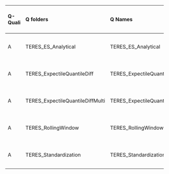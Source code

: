 |Q-Quali |Q folders                        |Q Names                          |Descriptions stats           |Keywords stats             |Meta Info data fields |
|:-------|:--------------------------------|:--------------------------------|:----------------------------|:--------------------------|:---------------------|
|A       |TERES_ES_Analytical              |TERES_ES_Analytical              |54 word(s), 270 Character(s) |10: 10 (standard), 0 (new) |q, p, a, d, k, s, sa  |
|A       |TERES_ExpectileQuantileDiff      |TERES_ExpectileQuantileDiff      |26 word(s), 133 Character(s) |7: 7 (standard), 0 (new)   |q, p, a, d, k, s, sa  |
|A       |TERES_ExpectileQuantileDiffMulti |TERES_ExpectileQuantileDiffMulti |15 word(s), 95 Character(s)  |8: 8 (standard), 0 (new)   |q, p, a, d, k, s, sa  |
|A       |TERES_RollingWindow              |TERES_RollingWindow              |47 word(s), 242 Character(s) |8: 8 (standard), 0 (new)   |q, p, a, d, k, s, sa  |
|A       |TERES_Standardization            |TERES_Standardization            |13 word(s), 57 Character(s)  |9: 9 (standard), 0 (new)   |q, p, a, d, k, s, sa  |
